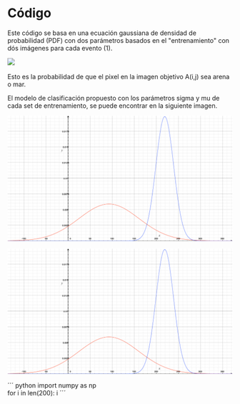 # Código
Este código se basa en una ecuación gaussiana de densidad de probabilidad (PDF) con dos parámetros basados en el "entrenamiento" con dós imágenes para cada evento (1).

<img src="https://render.githubusercontent.com/render/math?math=P(A_{ij_{objetivo}}| \sigma_{entrenamiento},\mu_{entrenamiento})=\frac{1}{\sqrt{2 \pi \sigma ^2}}e^{\frac{(x-\mu)^2}{2\sigma^2}}">

Esto es la probabilidad de que el pixel en la imagen objetivo A(i,j) sea arena o mar.

El modelo de clasificación propuesto con los parámetros sigma y mu de cada set de entrenamiento, se puede encontrar en la siguiente imagen.

![alt text](https://github.com/devnull404/VV-TECNM/blob/master/work-01/img/modelo.jpg)

![Markdown Mark](./img/modelo.jpg)

´´´ python
import numpy as np  
for i in len(200):
    i
´´´